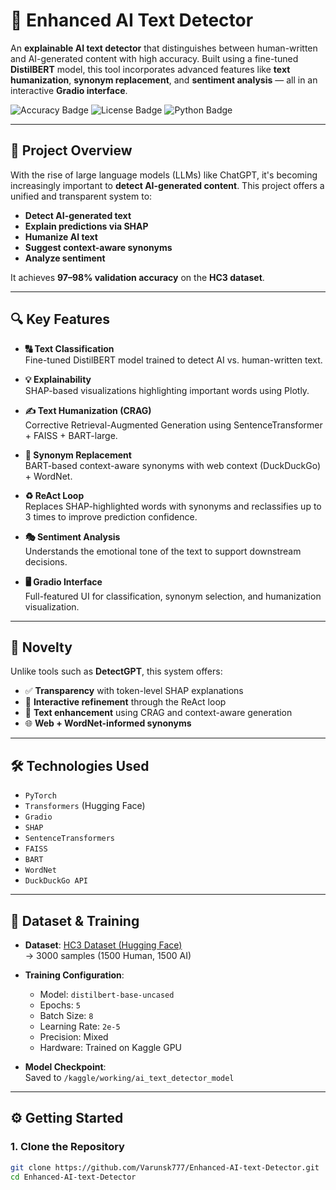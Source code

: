 # 🧠 Enhanced AI Text Detector

An **explainable AI text detector** that distinguishes between human-written and AI-generated content with high accuracy. Built using a fine-tuned **DistilBERT** model, this tool incorporates advanced features like **text humanization**, **synonym replacement**, and **sentiment analysis** — all in an interactive **Gradio interface**.

![Accuracy Badge](https://img.shields.io/badge/Accuracy-97%25-brightgreen)
![License Badge](https://img.shields.io/badge/License-MIT-blue)
![Python Badge](https://img.shields.io/badge/Made%20With-Python%203.8%2B-yellow)

---

## 🚀 Project Overview

With the rise of large language models (LLMs) like ChatGPT, it's becoming increasingly important to **detect AI-generated content**. This project offers a unified and transparent system to:

- **Detect AI-generated text**
- **Explain predictions via SHAP**
- **Humanize AI text**
- **Suggest context-aware synonyms**
- **Analyze sentiment**

It achieves **97–98% validation accuracy** on the **HC3 dataset**.

---

## 🔍 Key Features

- **🔠 Text Classification**  
  Fine-tuned DistilBERT model trained to detect AI vs. human-written text.

- **💡 Explainability**  
  SHAP-based visualizations highlighting important words using Plotly.

- **✍️ Text Humanization (CRAG)**  
  Corrective Retrieval-Augmented Generation using SentenceTransformer + FAISS + BART-large.

- **🧠 Synonym Replacement**  
  BART-based context-aware synonyms with web context (DuckDuckGo) + WordNet.

- **♻️ ReAct Loop**  
  Replaces SHAP-highlighted words with synonyms and reclassifies up to 3 times to improve prediction confidence.

- **🎭 Sentiment Analysis**  
  Understands the emotional tone of the text to support downstream decisions.

- **🖥️ Gradio Interface**  
  Full-featured UI for classification, synonym selection, and humanization visualization.

---

## 🧪 Novelty

Unlike tools such as **DetectGPT**, this system offers:

- ✅ **Transparency** with token-level SHAP explanations  
- 🔄 **Interactive refinement** through the ReAct loop  
- 🧬 **Text enhancement** using CRAG and context-aware generation  
- 🌐 **Web + WordNet-informed synonyms**  

---

## 🛠️ Technologies Used

- `PyTorch`
- `Transformers` (Hugging Face)
- `Gradio`
- `SHAP`
- `SentenceTransformers`
- `FAISS`
- `BART`
- `WordNet`
- `DuckDuckGo API`

---

## 📂 Dataset & Training

- **Dataset**: [HC3 Dataset (Hugging Face)](https://huggingface.co/datasets/Hello-SimpleAI/HC3)  
  → 3000 samples (1500 Human, 1500 AI)

- **Training Configuration**:  
  - Model: `distilbert-base-uncased`  
  - Epochs: `5`  
  - Batch Size: `8`  
  - Learning Rate: `2e-5`  
  - Precision: Mixed  
  - Hardware: Trained on Kaggle GPU  

- **Model Checkpoint**:  
  Saved to `/kaggle/working/ai_text_detector_model`

---

## ⚙️ Getting Started

### 1. Clone the Repository

```bash
git clone https://github.com/Varunsk777/Enhanced-AI-text-Detector.git
cd Enhanced-AI-text-Detector
